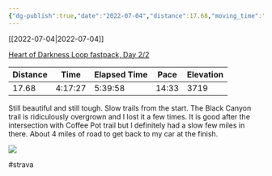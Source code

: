 ```yaml
---
{"dg-publish":true,"date":"2022-07-04","distance":17.68,"moving_time":"4:17:27","elapsed_time":"5:39:58","pace":"14:33","total_elevation_gain":3719,"url":"https://www.strava.com/activities/7416614755","permalink":"/01-personal/strava/2022-07-04-heart-of-darkness-loop-fastpack-day-2-2/","dgPassFrontmatter":true}
---
```



[[2022-07-04\|2022-07-04]]

[Heart of Darkness Loop fastpack, Day 2/2](https://www.strava.com/activities/7416614755)

| Distance | Time    | Elapsed Time | Pace  | Elevation |
| -------- | ------- | ------------ | ----- | --------- |
| 17.68    | 4:17:27 | 5:39:58      | 14:33 | 3719      |


Still beautiful and still tough. Slow trails from the start. The Black Canyon trail is ridiculously overgrown and I lost it a few times. It is good after the intersection with Coffee Pot trail but I definitely had a slow few miles in there. About 4 miles of road to get back to my car at the finish.
    
![](https://dgtzuqphqg23d.cloudfront.net/FqrZnLnp5Mu_9kPOXiCgB2MKp2yVUwRLUQUGbQppMVc-768x576.jpg)

    

#strava
